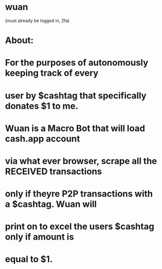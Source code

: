 # wuan
(must already be logged in, 2fa)<br>
# About:
# For the purposes of autonomously keeping track of every
# user by $cashtag that specifically donates $1 to me.
#
# Wuan is a Macro Bot that will load cash.app account 
# via what ever browser, scrape all the RECEIVED transactions 
# only if theyre P2P transactions with a $cashtag. Wuan will 
# print on to excel the users $cashtag only if amount is 
# equal to $1.
